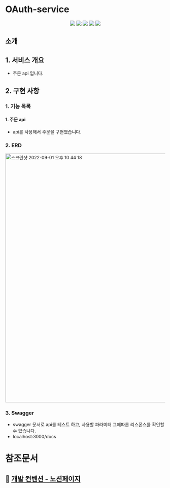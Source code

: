 # OAuth-service

<div align="center">
  <img src="https://img.shields.io/badge/node-16.17.0-339933?logo=node.js"> 
  <img src="https://img.shields.io/badge/NestJS-9.0.0-E0234E?logo=NestJS"> 
  <img src="https://img.shields.io/badge/TypeScript-4.4.5-3178C6?logo=typescript"> 
  <img src="https://img.shields.io/badge/Swagger-6.1.0-DC382D?logo=swagger"> 
  <img src="https://img.shields.io/badge/TypeORM-0.3.9-010101"> 
</div>

## 소개

## 1. 서비스 개요

- 주문 api 입니다.

## 2. 구현 사항

### 1. 기능 목록

#### 1. 주문 api
- api를 사용해서 주문을 구현했습니다.
### 2. ERD

<img width="785" alt="스크린샷 2022-09-01 오후 10 44 18" src="https://user-images.githubusercontent.com/65529348/190397012-faaf80d3-a9a0-42eb-b8c5-ad3b01f1f3f9.png">
</br>

### 3. Swagger
- swagger 문서로 api를 테스트 하고, 사용할 파라미터 그에따른 리스폰스를 확인할 수 있습니다.
- localhost:3000/docs

# 참조문서

## 📌 [개발 컨벤션 - 노션페이지](https://www.notion.so/devksanbal/9da9e2986a634b07a9615dd4298af006)